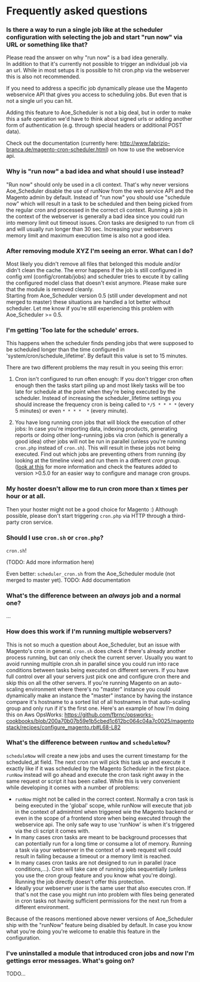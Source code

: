 # Frequently asked questions

### Is there a way to run a single job like at the scheduler configuration with selecting the job and start "run now" via URL or something like that?

Please read the answer on why "run now" is a bad idea generally.   
In addition to that it's currently not possible to trigger an individual job via an url. While in most setups it is possible to hit cron.php via the webserver this is also not recommended.

If you need to address a specific job dynamically please use the Magento webservice API that gives you access to scheduling jobs. But even that is not a single url you can hit. 

Adding this feature to Aoe_Scheduler is not a big deal, but in order to make this a safe operation we'd have to think about signed urls or adding another form of authentication (e.g. through special headers or additional POST data).

Check out the documentation (currently here: http://www.fabrizio-branca.de/magento-cron-scheduler.html) on how to use the webservice api.

### Why is "run now" a bad idea and what should I use instead?

"Run now" should only be used in a cli context. That's why never versions Aoe_Scheduler disable the use of runNow from the web service API and the Magento admin by default. Instead of "run now" you should use "schedule now" which will result in a task to be scheduled and then being picked from the regular cron and processed in the correct cli context. 
Running a job in the context of the webserver is generally a bad idea since you could run into memory limit out timeout issues. Cron tasks are designed to run from cli and will usually run longer than 30 sec. Increasing your webservers memory limit and maximum execution time is also not a good idea.

### After removing module XYZ I'm seeing an error. What can I do?

Most likely you didn't remove all files that belonged this module and/or didn't clean the cache. The error happens if the job is still configured in config xml (config/crontab/jobs) and scheduler tries to excute it by calling the configured model class that doesn't exist anymore. Please make sure that the module is removed cleanly.   
Starting from Aoe_Scheduler version 0.5 (still under development and not merged to master) these situations are handled a lot better without scheduler. Let me know if you're still experiencing this problem with Aoe_Scheduler >= 0.5.

### I'm getting 'Too late for the schedule' errors.

This happens when the scheduler finds pending jobs that were supposed to be scheduled longer than the time configured in 'system/cron/schedule_lifetime'. By default this value is set to 15 minutes.

There are two different problems the may result in you seeing this error:

1. Cron isn't configured to run often enough:
If you don't trigger cron often enough then the tasks start piling up and most likely tasks will be too late for schedule at the point when they're being executed by the scheduler. Instead of increasing the scheduler_lifetime settings you should increase the frequency cron is being called to `*/5 * * * *` (every 5 minutes) or even `* * * *  *` (every minute).

2. You have long running cron jobs that will block the execution of other jobs:
In case you're importing data, indexing products, generating reports or doing other long-running jobs via cron (which is generally a good idea) other jobs will not be run in parallel (unless you're running `cron.php` instead of `cron.sh`). This will result in these jobs not being executed. Find out which jobs are preventing others from running (by looking at the timeline view) and run them in a different *cron group*. ([look at this](http://www.slideshare.net/aoemedia/magento-imagine-2013fabriziobranca/38) for more information and check the features added to version >0.5.0 for an easier way to configure and manage cron groups.

### My hoster doesn't allow me to run cron more than x times per hour or at all.

Then your hoster might not be a good choice for Magento :) Although possible, please don't start triggering `cron.php` via HTTP through a third-party cron service.

### Should I use `cron.sh` or `cron.php`?

`cron.sh`!

(TODO: Add more information here)

Even better: `scheduler_cron.sh` from the Aoe_Scheduler module (not merged to master yet). TODO: Add documentation

### What's the difference between an *always* job and a normal one?

...

### How does this work if I'm running multiple webservers?

This is not so much a question about Aoe_Scheduler, but an issue with Magento's cron in general. `cron.sh` does check if there's already another process running, but can only check the current server. Usually you want to avoid running multiple cron.sh in parallel since you could run into race conditions between tasks being executed on different servers. If you have full control over all your servers just pick one and configure cron there and skip this on all the other servers. If you're running Magento on an auto-scaling environment where there's no "master" instance you could dynamically make an instance the "master" instance by having the instance compare it's hostname to a sorted list of all hostnames in that auto-scaling group and only run if it's the first one. Here's an example of how I'm doing this on Aws OpsWorks: https://github.com/fbrnc/opsworks-cookbooks/blob/200a70b07b59e1b5cbed1c612bc064c04a7c0025/magentostack/recipes/configure_magento.rb#L68-L82

### What's the difference between `runNow` and `scheduleNow`?

`scheduleNow` will create a new jobs and uses the current timestamp for the scheduled_at field. The next cron run will pick this task up and execute it exactly like if it was scheduled by the Magento Scheduler in the first place.
`runNow` instead will go ahead and execute the cron task right away in the same request or script it has been called. While this is very convenient while developing it comes with a number of problems:

- `runNow` might not be called in the correct context. Normally a cron task is being executed in the 'global' scope, while runNow will execute that job in the context of adminhtml when triggered wie the Magento backend or even in the scope of a frontend store when being executed through the webservice api. The only safe way to use 'runNow' is when it's triggered via the cli script it comes with.
- In many cases cron tasks are meant to be background processes that can potentially run for a long time or consume a lot of memory. Running a task via your webserver in the context of a web request will could result in failing because a timeout or a memory limit is reached.
- In many cases cron tasks are not designed to run in parallel (race conditions,...). Cron will take care of running jobs sequentially (unless you use the cron group feature and you know what you're doing). Running the job directly doesn't offer this protection.
- Ideally your webserver user is the same user that also executes cron. If that's not the case you might run into problem with files being generated in cron tasks not having sufficient permissions for the next run from a different environment.

Because of the reasons mentioned above newer versions of Aoe_Scheduler ship with the "runNow" feature being disabled by default. In case you know what you're doing you're welcome to enable this feature in the configuration.

### I've uninstalled a module that introduced cron jobs and now I'm gettings error messages. What's going on?

TODO...
